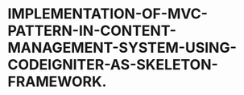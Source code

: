 # IMPLEMENTATION-OF-MVC-PATTERN-IN-CONTENT-MANAGEMENT-SYSTEM-USING-CODEIGNITER-AS-SKELETON-FRAMEWORK.